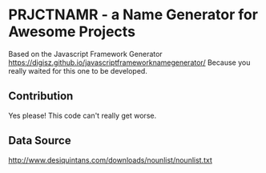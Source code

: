# PRJCTNAMR - a Name Generator for Awesome Projects
Based on the Javascript Framework Generator
https://digisz.github.io/javascriptframeworknamegenerator/
Because you really waited for this one to be developed.

## Contribution
Yes please!
This code can't really get worse.

## Data Source
http://www.desiquintans.com/downloads/nounlist/nounlist.txt
